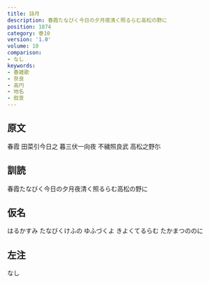 ```yaml
---
title: 詠月
description: 春霞たなびく今日の夕月夜清く照るらむ高松の野に
position: 1874
category: 巻10
version: '1.0'
volume: 10
comparison:
- なし
keywords:
- 春雑歌
- 奈良
- 高円
- 地名
- 叙景
---
```


## 原文

春霞 田菜引今日之 暮三伏一向夜 不穢照良武 高松之野尓

## 訓読

春霞たなびく今日の夕月夜清く照るらむ高松の野に

## 仮名

はるかすみ たなびくけふの ゆふづくよ きよくてるらむ たかまつののに

## 左注

なし

